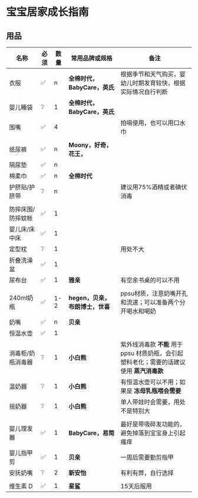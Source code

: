 <script setup>
import ScrollView from '../components/ScrollView.vue'
</script>

# 宝宝居家成长指南

<ScrollView>

## 用品

| **名称**        | **必须** | **数量** | **常用品牌或规格** | **备注**                                               |
| ----------------- | -------- | -------- | ------------------------------------------------------ | ------------------------------------------------------ |
| 衣服 | ✅       | n        | **全棉时代，BabyCare，英氏** | 根据季节和天气购买，婴幼儿时期发育较快，根据实际情况自行判断 |
| 婴儿睡袋 | ❔ | 1 | **全棉时代，BabyCare，英氏** |  |
| 围嘴 | ✅ | 4 |  | 拍嗝使用，也可以用口水巾 |
|  |  |  |  |  |
| 纸尿裤 | ✅ | n | **Moony，好奇，花王，** |  |
| 隔尿垫 | ✅ | n |  |  |
| 棉柔巾 | ✅ | n | **全棉时代** |  |
| 护脐贴/护脐带 | ❔ | n |  | 建议用75%酒精或者碘伏消毒 |
|  |  |  |  |  |
| 防摔床围/防摔蚊帐 | ✅ | 1 |  |                                                              |
| 婴儿床/床中床 | ✅ | 1 |  |                                                        |
| 定型枕 | ❔ | 1 | | 用处不大 |
| 折叠洗澡盆 | ✅ | 1 |  | |
| 尿布台 | ✅ | 1 | **雅亲** | 有空余书桌的可以不用 |
|  |  |  |  | |
| 240ml奶瓶 | ✅ | 1-2 | **hegen，贝亲，布朗博士，世喜** | ppsu材质，注意奶嘴开孔和流速；可以准备两个分开喝水和喝奶 |
| 奶嘴 | ✅ | n | **贝亲** |  |
| 恒温水壶 | ✅ | 1 |  |                                                              |
| 消毒柜/奶瓶消毒器 | ❔ | 1 | **小白熊** | 紫外线消毒款 **不能** 用于 ppsu 材质奶瓶，会引起塑料老化；需要的话建议使用 **蒸汽消毒款** |
| 温奶器 | ❔ | 1 | **小白熊** | 有恒温水壶可以不用；如果是 **冻母乳瓶喂会需要** |
| 摇奶器 | ❔ | 1 | **小白熊** | 单人带娃时会需要，用处不是特别大 |
|  |  |  |  |  |
| 婴儿理发器 | ✅ | 1 | **BabyCare，易简** | 最好是带吸碎发功能的，避免掉落到宝宝身上引起瘙痒 |
| 婴儿指甲剪 | ✅ | 1 | **贝亲** | 一周后需要勤剪指甲 |
| 安抚奶嘴 | ❔ | 2 | **新安怡** | 有利有弊，自行选择 |
|  |  |  |  |  |
| 维生素 D | ✅ | 1 | **星鲨** | 15天后服用 |





</ScrollView>

